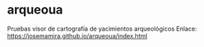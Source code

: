 # arqueoua
Pruebas visor de cartografía de yacimientos arqueológicos
Enlace: https://josemamira.github.io/arqueoua/index.html
